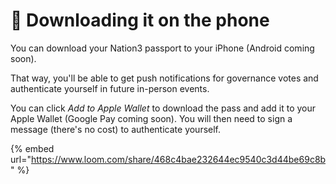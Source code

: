 # 📲 Downloading it on the phone

You can download your Nation3 passport to your iPhone (Android coming soon).

That way, you'll be able to get push notifications for governance votes and authenticate yourself in future in-person events.

You can click _Add to Apple Wallet_ to download the pass and add it to your Apple Wallet (Google Pay coming soon). You will then need to sign a message (there's no cost) to authenticate yourself.

{% embed url="https://www.loom.com/share/468c4bae232644ec9540c3d44be69c8b" %}
